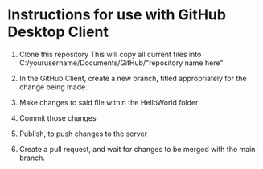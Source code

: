 # Instructions for use with GitHub Desktop Client
1. Clone this repository
  This will copy all current files into C:/yourusername/Documents/GitHub/"repository name here"
 
 2. In the GitHub Client, create a new branch, titled appropriately for the change being made.
 3. Make changes to said file within the HelloWorld folder
 4. Commit those changes
 5. Publish, to push changes to the server
 6. Create a pull request, and wait for changes to be merged with the main branch.
